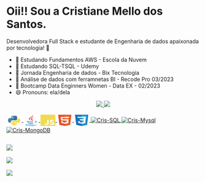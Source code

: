 # Oii!! Sou a Cristiane Mello dos Santos.
Desenvolvedora Full Stack e estudante de Engenharia de dados apaixonada por tecnologia! 👋

- 🌱 Estudando Fundamentos AWS  - Escola da Nuvem
- 🌱 Estudando SQL-TSQL  - Udemy
- 🌱 Jornada Engenharia de dados - Bix Tecnologia
- 🌱 Análise de dados com ferramnetas BI - Recode Pro 03/2023
- 🌱 Bootcamp Data Enginners Women - Data EX - 02/2023
- 😄 Pronouns: ela/dela

<div align="center">
  <a href="https://github.com/crisbonizzi">   <img height="180em" src="https://github-readme-stats.vercel.app/api?username=crisbonizzi&show_icons=true&theme=dracula&include_all_commits=true&count_private=true"/>   
    <img height="180em" src="https://github-readme-stats.vercel.app/api/top-langs/?username=crisbonizzi&layout=compact&langs_count=7&theme=dracula"/>
</div>
  
  
<div style="display: inline_block"><br>


  
  <img align="center" alt="Cris-Python" height="30" width="40" src="https://raw.githubusercontent.com/devicons/devicon/master/icons/python/python-original.svg">
  <img align="center" alt="Cris-Java" height="30" width="40" src="https://raw.githubusercontent.com/devicons/devicon/master/icons/java/java-original.svg">
  <img align="center" alt="Cris-Js" height="30" width="40" src="https://raw.githubusercontent.com/devicons/devicon/master/icons/javascript/javascript-plain.svg">
  <img align="center" alt="Cris-HTML" height="30" width="40" src="https://raw.githubusercontent.com/devicons/devicon/master/icons/html5/html5-original.svg">
  <img align="center" alt="Cris-CSS" height="30" width="40" src="https://raw.githubusercontent.com/devicons/devicon/master/icons/css3/css3-original.svg">
  <img align="center" alt="Cris-SQL"height="30" width="40" src="https://img.shields.io/badge/SQL-005C84?style=for-the-badge&logo=mysql&logoColor=white">
  <img align="center" alt="Cris-Mysql"height="30" width="40" src="https://img.shields.io/badge/MySQL-005C84?style=for-the-badge&logo=mysql&logoColor=white">
  <img align="center" alt="Cris-MongoDB"height="30" width="40" src="https://img.shields.io/badge/MongoDB-4EA94B?style=for-the-badge&logo=mongodb&logoColor=white">
  
</div>
  
  ##
 
<div> 
 
  <a href="https://instagram.com/crismellobonizzi" target="_blank"><img src="https://img.shields.io/badge/-Instagram-%23E4405F?style=for-the-badge&logo=instagram&logoColor=white" target="_blank"></a>
  
 <a href = "mailto:cris_mello85@hotmail.com"><img src="https://img.shields.io/badge/Microsoft_Outlook-0078D4?style=for-the-badge&logo=microsoft-outlook&logoColor=white" target="_blank"></a>

  <a href="https://www.linkedin.com/in/cristianemellosantos/" target="_blank"><img src="https://img.shields.io/badge/-LinkedIn-%230077B5?style=for-the-badge&logo=linkedin&logoColor=white" target="_blank"></a> 
  

</div>

